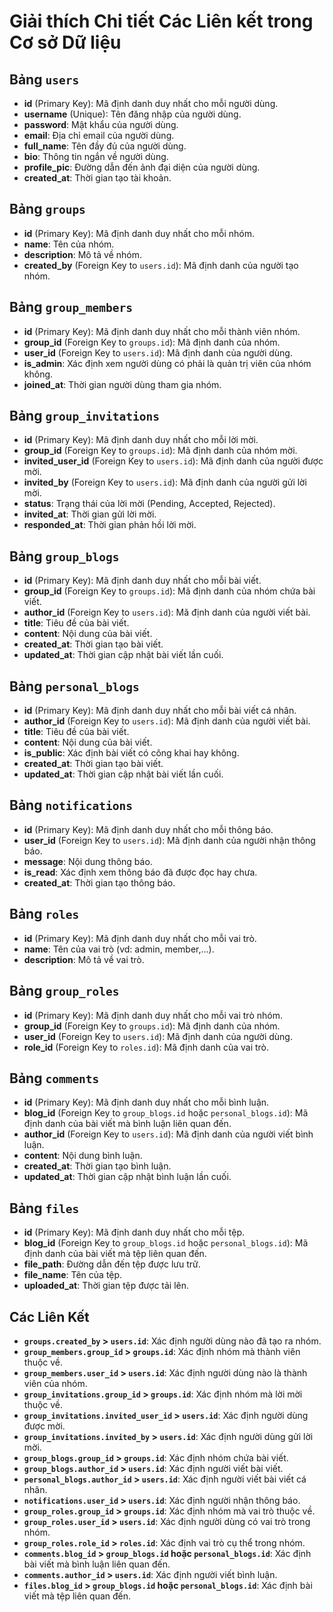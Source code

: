 # Giải thích Chi tiết Các Liên kết trong Cơ sở Dữ liệu

## Bảng `users`
- **id** (Primary Key): Mã định danh duy nhất cho mỗi người dùng.
- **username** (Unique): Tên đăng nhập của người dùng.
- **password**: Mật khẩu của người dùng.
- **email**: Địa chỉ email của người dùng.
- **full_name**: Tên đầy đủ của người dùng.
- **bio**: Thông tin ngắn về người dùng.
- **profile_pic**: Đường dẫn đến ảnh đại diện của người dùng.
- **created_at**: Thời gian tạo tài khoản.

## Bảng `groups`
- **id** (Primary Key): Mã định danh duy nhất cho mỗi nhóm.
- **name**: Tên của nhóm.
- **description**: Mô tả về nhóm.
- **created_by** (Foreign Key to `users.id`): Mã định danh của người tạo nhóm.

## Bảng `group_members`
- **id** (Primary Key): Mã định danh duy nhất cho mỗi thành viên nhóm.
- **group_id** (Foreign Key to `groups.id`): Mã định danh của nhóm.
- **user_id** (Foreign Key to `users.id`): Mã định danh của người dùng.
- **is_admin**: Xác định xem người dùng có phải là quản trị viên của nhóm không.
- **joined_at**: Thời gian người dùng tham gia nhóm.

## Bảng `group_invitations`
- **id** (Primary Key): Mã định danh duy nhất cho mỗi lời mời.
- **group_id** (Foreign Key to `groups.id`): Mã định danh của nhóm mời.
- **invited_user_id** (Foreign Key to `users.id`): Mã định danh của người được mời.
- **invited_by** (Foreign Key to `users.id`): Mã định danh của người gửi lời mời.
- **status**: Trạng thái của lời mời (Pending, Accepted, Rejected).
- **invited_at**: Thời gian gửi lời mời.
- **responded_at**: Thời gian phản hồi lời mời.

## Bảng `group_blogs`
- **id** (Primary Key): Mã định danh duy nhất cho mỗi bài viết.
- **group_id** (Foreign Key to `groups.id`): Mã định danh của nhóm chứa bài viết.
- **author_id** (Foreign Key to `users.id`): Mã định danh của người viết bài.
- **title**: Tiêu đề của bài viết.
- **content**: Nội dung của bài viết.
- **created_at**: Thời gian tạo bài viết.
- **updated_at**: Thời gian cập nhật bài viết lần cuối.

## Bảng `personal_blogs`
- **id** (Primary Key): Mã định danh duy nhất cho mỗi bài viết cá nhân.
- **author_id** (Foreign Key to `users.id`): Mã định danh của người viết bài.
- **title**: Tiêu đề của bài viết.
- **content**: Nội dung của bài viết.
- **is_public**: Xác định bài viết có công khai hay không.
- **created_at**: Thời gian tạo bài viết.
- **updated_at**: Thời gian cập nhật bài viết lần cuối.

## Bảng `notifications`
- **id** (Primary Key): Mã định danh duy nhất cho mỗi thông báo.
- **user_id** (Foreign Key to `users.id`): Mã định danh của người nhận thông báo.
- **message**: Nội dung thông báo.
- **is_read**: Xác định xem thông báo đã được đọc hay chưa.
- **created_at**: Thời gian tạo thông báo.

## Bảng `roles`
- **id** (Primary Key): Mã định danh duy nhất cho mỗi vai trò.
- **name**: Tên của vai trò (vd: admin, member,...).
- **description**: Mô tả về vai trò.

## Bảng `group_roles`
- **id** (Primary Key): Mã định danh duy nhất cho mỗi vai trò nhóm.
- **group_id** (Foreign Key to `groups.id`): Mã định danh của nhóm.
- **user_id** (Foreign Key to `users.id`): Mã định danh của người dùng.
- **role_id** (Foreign Key to `roles.id`): Mã định danh của vai trò.

## Bảng `comments`
- **id** (Primary Key): Mã định danh duy nhất cho mỗi bình luận.
- **blog_id** (Foreign Key to `group_blogs.id` hoặc `personal_blogs.id`): Mã định danh của bài viết mà bình luận liên quan đến.
- **author_id** (Foreign Key to `users.id`): Mã định danh của người viết bình luận.
- **content**: Nội dung bình luận.
- **created_at**: Thời gian tạo bình luận.
- **updated_at**: Thời gian cập nhật bình luận lần cuối.

## Bảng `files`
- **id** (Primary Key): Mã định danh duy nhất cho mỗi tệp.
- **blog_id** (Foreign Key to `group_blogs.id` hoặc `personal_blogs.id`): Mã định danh của bài viết mà tệp liên quan đến.
- **file_path**: Đường dẫn đến tệp được lưu trữ.
- **file_name**: Tên của tệp.
- **uploaded_at**: Thời gian tệp được tải lên.

## Các Liên Kết 

- **`groups.created_by` > `users.id`**: Xác định người dùng nào đã tạo ra nhóm.
- **`group_members.group_id` > `groups.id`**: Xác định nhóm mà thành viên thuộc về.
- **`group_members.user_id` > `users.id`**: Xác định người dùng nào là thành viên của nhóm.
- **`group_invitations.group_id` > `groups.id`**: Xác định nhóm mà lời mời thuộc về.
- **`group_invitations.invited_user_id` > `users.id`**: Xác định người dùng được mời.
- **`group_invitations.invited_by` > `users.id`**: Xác định người dùng gửi lời mời.
- **`group_blogs.group_id` > `groups.id`**: Xác định nhóm chứa bài viết.
- **`group_blogs.author_id` > `users.id`**: Xác định người viết bài viết.
- **`personal_blogs.author_id` > `users.id`**: Xác định người viết bài viết cá nhân.
- **`notifications.user_id` > `users.id`**: Xác định người nhận thông báo.
- **`group_roles.group_id` > `groups.id`**: Xác định nhóm mà vai trò thuộc về.
- **`group_roles.user_id` > `users.id`**: Xác định người dùng có vai trò trong nhóm.
- **`group_roles.role_id` > `roles.id`**: Xác định vai trò cụ thể trong nhóm.
- **`comments.blog_id` > `group_blogs.id` hoặc `personal_blogs.id`**: Xác định bài viết mà bình luận liên quan đến.
- **`comments.author_id` > `users.id`**: Xác định người viết bình luận.
- **`files.blog_id` > `group_blogs.id` hoặc `personal_blogs.id`**: Xác định bài viết mà tệp liên quan đến.
